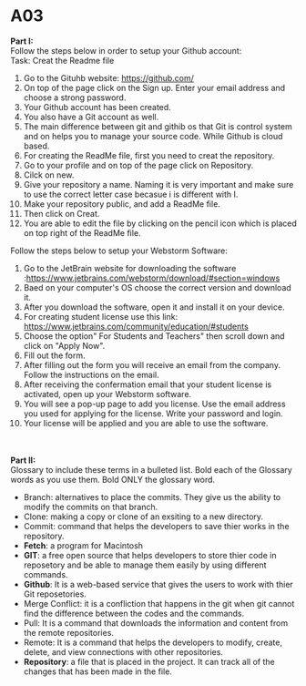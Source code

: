 # A03
<strong>Part I:</strong>
<br>
Follow the steps below in order to setup your Github account:
<br>
Task: Creat the Readme file
1. Go to the Gituhb website: https://github.com/
2. On top of the page click on the Sign up.  Enter your email address and choose a strong password.
3. Your Github account has been created.  
4. You also have a Git account as well.
5. The main difference between git and githib os that Git is control system and on helps you to manage your source code.  While Github is cloud based. 
6. For creating the ReadMe file, first you need to creat the repository.
7. Go to your profile and on top of the page click on Repository.
8. Cilck on new.
9. Give your repository a name.  Naming it is very important and make sure to use the correct letter case becasue i is different with I.
10. Make your repository public, and add a ReadMe file.
11. Then click on Creat.
12. You are able to edit the file by clicking on the pencil icon which is placed on top right of the ReadMe file.


Follow the steps below to setup your Webstorm Software:
1. Go to the JetBrain website for downloading the software :https://www.jetbrains.com/webstorm/download/#section=windows
2. Baed on your computer's OS choose the correct version and download it.
3. After you download the software, open it and install it on your device.
4. For creating student license use this link: https://www.jetbrains.com/community/education/#students
5. Choose the option" For Students and Teachers" then scroll down and click on "Apply Now".
6. Fill out the form.  
7. After filling out the form you will receive an email from the company.  Follow the instructions on the email.
8. After receiving the confermation email that your student license is activated, open up your Webstorm software.
9. You will see a pop-up page to add you license.  Use the email address you used for applying for the license.  Write your password and login.  
10. Your license will be applied and you are able to use the software.

<br>
<br>
<strong>Part II:</strong>
<br>
Glossary to include these terms in a bulleted list.
Bold each of the Glossary words as you use them.  Bold ONLY the glossary word.
<ul>
  <li>Branch: alternatives to place the commits.  They give us the ability to modify the commits on that branch.</li>
   <li>Clone: making a copy or clone of an exsiting to a new directory.</li>
   <li>Commit: command that helps the developers to save thier works in the repository.</li>
  <li><strong>Fetch</strong>: a program for Macintosh</li>
   <li><strong>GIT</strong>: a free open source that helps developers to store thier code in reposetory and be able to manage them easily by using different commands.</li>
   <li><strong>Github</strong>: It is a web-based service that gives the users to work with thier Git reposetories. </li>
   <li>Merge Conflict: it is a confliction that happens in the git when git cannot find the difference between the codes and the commands. </li>
   <li>Pull: It is a command that downloads the information and content from the remote repositories.</li>
   <li>Remote: It is a command that helps the developers to modify, create, delete, and view connections with other repositories. </li>
  <li><strong>Repository</strong>: a file that is placed in the project.  It can track all of the changes that has been made in the file.</li>
 
  </ul>












